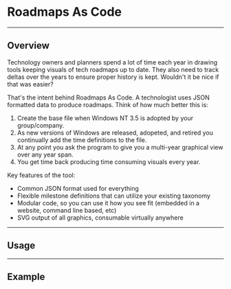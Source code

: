 # Roadmaps As Code
---
## Overview
Technology owners and planners spend a lot of time each year in drawing tools keeping visuals of tech roadmaps up to date. They also need to track deltas over the years to ensure proper history is kept. Wouldn't it be nice if that was easier?

That's the intent behind Roadmaps As Code.  A technologist uses JSON formatted data to produce roadmaps.  Think of how much better this is:
1. Create the base file when Windows NT 3.5 is adopted by your group/company.
2. As new versions of Windows are released, adopeted, and retired you continually add the time definitions to the file.
3. At any point you ask the program to give you a multi-year graphical view over any year span.
4. You get time back producing time consuming visuals every year.

Key features of the tool:
* Common JSON format used for everything
* Flexible milestone definitions that can utilize your existing taxonomy
* Modular code, so you can use it how you see fit (embedded in a website, command line based, etc)
* SVG output of all graphics, consumable virtually anywhere

---
## Usage

---
## Example